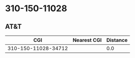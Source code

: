 # 310-150-11028
## AT&T


| CGI | Nearest CGI | Distance |
|-----|-------------|----------|
| 310-150-11028-34712 |  | 0.0 |
